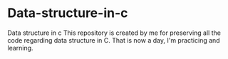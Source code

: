 # Data-structure-in-c
Data structure in c
This repository is created by me for preserving all the code regarding data structure in C.
That is now a day, I'm practicing and learning.
